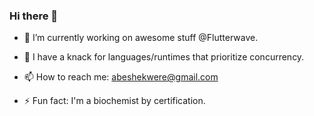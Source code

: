 ### Hi there 👋

- 🔭 I’m currently working on awesome stuff @Flutterwave.

- 🌱 I have a knack for languages/runtimes that prioritize concurrency.

- 📫 How to reach me: abeshekwere@gmail.com

- ⚡ Fun fact: I'm a biochemist by certification.

